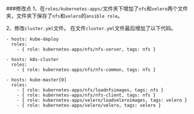 ###修改点
1、在```roles/kubernetes-apps/```文件夹下增加了```nfs```和```velero```两个文件夹，文件夹下保存了```nfs```和```velero```的```ansible role```。

2、修改```cluster.yml```文件。
在文件```cluster.yml```文件最后增加了以下代码。
```
- hosts: kube-deploy
  roles:
    - { role: kubernetes-apps/nfs/nfs-server, tags: nfs }

- hosts: k8s-cluster
  roles:
    - { role: kubernetes-apps/nfs/nfs-common, tags: nfs }

- hosts: kube-master[0]
  roles:
    - { role: kubernetes-apps/nfs/loadnfsimages, tags: nfs }
    - { role: kubernetes-apps/nfs/nfs-client, tags: nfs }
    - { role: kubernetes-apps/velero/loadveleroimages, tags: velero }
    - { role: kubernetes-apps/velero/velero, tags: velero }
```
